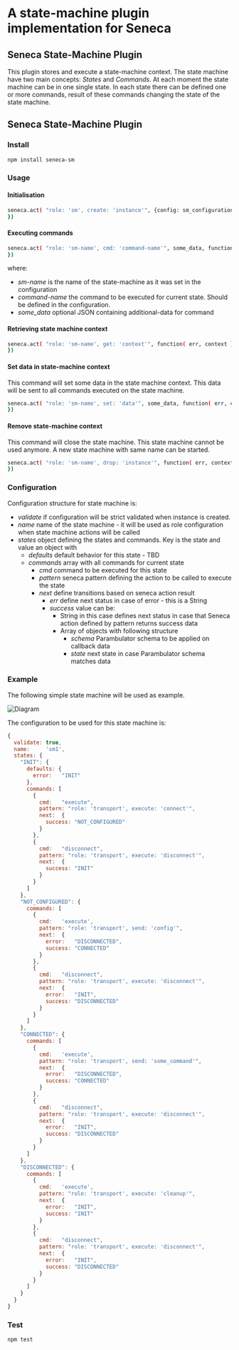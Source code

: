 A state-machine plugin implementation for Seneca
=================================================

## Seneca State-Machine Plugin

This plugin stores and execute a state-machine context. The state machine have two main concepts: _States_ and _Commands_.
At each moment the state machine can be in one single state.
In each state there can be defined one or more commands, result of these commands changing the state of the state machine.

## Seneca State-Machine Plugin

### Install

```sh
npm install seneca-sm
```

### Usage

#### Initialisation

```sh
seneca.act( "role: 'sm', create: 'instance'", {config: sm_configuration}, function( err, context ) {
})
```

#### Executing commands

```sh
seneca.act( "role: 'sm-name', cmd: 'command-name'", some_data, function( err, data ) {
})
```

where:
 * _sm-name_ is the name of the state-machine as it was set in the configuration
 * _command-name_ the command to be executed for current state. Should be defined in the configuration.
 * _some_data_ optional JSON containing additional-data for command


#### Retrieving state machine context

```sh
seneca.act( "role: 'sm-name', get: 'context'", function( err, context ) {
})
```

#### Set data in state-machine context

This command will set some data in the state machine context. This data will be sent to all commands executed on the state machine.

```sh
seneca.act( "role: 'sm-name', set: 'data'", some_data, function( err, context ) {
})
```

#### Remove state-machine context

This command will close the state machine. This state machine cannot be used anymore. A new state machine with same name can be started.

```sh
seneca.act( "role: 'sm-name', drop: 'instance'", function( err, context ) {
})
```


### Configuration

Configuration structure for state machine is:

 * _validate_ if configuration will be strict validated when instance is created.
 * _name_ name of the state machine - it will be used as role configuration when state machine actions will be called
 * _states_ object defining the states and commands. Key is the state and value an object with
   * _defaults_ default behavior for this state - TBD
   * _commands_ array with all commands for current state
     * _cmd_ command to be executed for this state
     * _pattern_ seneca pattern defining the action to be called to execute the state
     * _next_ define transitions based on seneca action result
       * _err_ define next status in case of error - this is a String
        * _success_ value can be:
          * String in this case defines next status in case that Seneca action defined by pattern returns success data
          * Array of objects with following structure
            * _schema_ Parambulator schema to be applied on callback data
            * _state_ next state in case Parambulator schema matches data


### Example

The following simple state machine will be used as example.

![Diagram](https://github.com/mirceaalexandru/seneca-sm/blob/master/doc/diagram.png)

The configuration to be used for this state machine is:


```javascript
{
  validate: true,
  name:     'sm1',
  states: {
    "INIT": {
      defaults: {
        error:   "INIT"
      },
      commands: [
        {
          cmd:   "execute",
          pattern: "role: 'transport', execute: 'connect'",
          next:  {
            success: "NOT_CONFIGURED"
          }
        },
        {
          cmd:   "disconnect",
          pattern: "role: 'transport', execute: 'disconnect'",
          next:  {
            success: "INIT"
          }
        }
      ]
    },
    "NOT_CONFIGURED": {
      commands: [
        {
          cmd:   'execute',
          pattern: "role: 'transport', send: 'config'",
          next:  {
            error:   "DISCONNECTED",
            success: "CONNECTED"
          }
        },
        {
          cmd:   "disconnect",
          pattern: "role: 'transport', execute: 'disconnect'",
          next:  {
            error:   "INIT",
            success: "DISCONNECTED"
          }
        }
      ]
    },
    "CONNECTED": {
      commands: [
        {
          cmd:   'execute',
          pattern: "role: 'transport', send: 'some_command'",
          next:  {
            error:   "DISCONNECTED",
            success: "CONNECTED"
          }
        },
        {
          cmd:   "disconnect",
          pattern: "role: 'transport', execute: 'disconnect'",
          next:  {
            error:   "INIT",
            success: "DISCONNECTED"
          }
        }
      ]
    },
    "DISCONNECTED": {
      commands: [
        {
          cmd:   'execute',
          pattern: "role: 'transport', execute: 'cleanup'",
          next:  {
            error:   "INIT",
            success: "INIT"
          }
        },
        {
          cmd:   "disconnect",
          pattern: "role: 'transport', execute: 'disconnect'",
          next:  {
            error:   "INIT",
            success: "DISCONNECTED"
          }
        }
      ]
    }
  }
}
```

### Test

```sh
npm test
```
